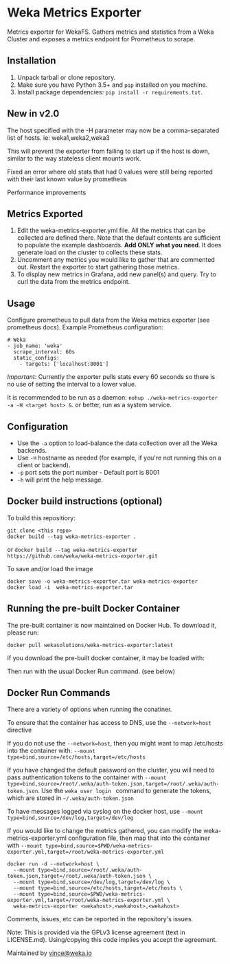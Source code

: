 # Weka Metrics Exporter

Metrics exporter for WekaFS. Gathers metrics and statistics from a Weka Cluster and exposes a metrics endpoint for Prometheus to scrape.

## Installation

1. Unpack tarball or clone repository.
2. Make sure you have Python 3.5+ and `pip` installed on you machine.
3. Install package dependencies: `pip install -r requirements.txt`.

## New in v2.0
The host specified with the -H parameter may now be a comma-separated list of hosts.  ie: weka1,weka2,weka3   

This will prevent the exporter from failing to start up if the host is down, similar to the way stateless client mounts work.

Fixed an error where old stats that had 0 values were still being reported with their last known value by prometheus

Performance improvements

## Metrics Exported

1. Edit the weka-metrics-exporter.yml file. All the metrics that can be collected are defined there. Note that the default contents are sufficient to populate the example dashboards. **Add ONLY what you need**. It does generate load on the cluster to collects these stats.
2. Uncomment any metrics you would like to gather that are commented out. Restart the exporter to start gathering those metrics.
3. To display new metrics in Grafana, add new panel(s) and query. Try to curl the data from the metrics endpoint.

## Usage

Configure prometheus to pull data from the Weka metrics exporter (see prometheus docs). Example Prometheus configuration:

```
# Weka
- job_name: 'weka'
  scrape_interval: 60s
  static_configs:
    - targets: ['localhost:8001']
```

*Important*: Currently the exporter pulls stats every 60 seconds so there is no use of setting the interval to a lower value.

It is recommended to be run as a daemon: `nohup ./weka-metrics-exporter -a -H <target host> &`. or better, run as a system service.

## Configuration

- Use the `-a` option to load-balance the data collection over all the Weka backends.
- Use `-H` hostname as needed (for example, if you're not running this on a client or backend).
- `-p` port sets the port number - Default port is 8001
- `-h` will print the help message.

## Docker build instructions (optional)

To build this repositiory:

```
git clone <this repo>
docker build --tag weka-metrics-exporter .
```
or
```docker build --tag weka-metrics-exporter https://github.com/weka/weka-metrics-exporter.git```

To save and/or load the image
```
docker save -o weka-metrics-exporter.tar weka-metrics-exporter
docker load -i  weka-metrics-exporter.tar
```

## Running the pre-built Docker Container

The pre-built container is now maintained on Docker Hub.  To download it, please run:

```docker pull wekasolutions/weka-metrics-exporter:latest```

If you download the pre-built docker container, it may be loaded with:

Then run with the usual Docker Run command. (see below)

## Docker Run Commands

There are a variety of options when running the conatiner.

To ensure that the container has access to DNS, use the ```--network=host``` directive

If you do not use the ```--network=host```, then you might want to map /etc/hosts into the container with: ```--mount type=bind,source=/etc/hosts,target=/etc/hosts```

If you have changed the default password on the cluster, you will need to pass authentication tokens to the container with ```--mount type=bind,source=/root/.weka/auth-token.json,target=/root/.weka/auth-token.json```.  Use the ```weka user login ``` command to generate the tokens, which are stored in ```~/.weka/auth-token.json```

To have messages logged via syslog on the docker host, use ```--mount type=bind,source=/dev/log,target=/dev/log```

If you would like to change the metrics gathered, you can modify the weka-metrics-exporter.yml configuration file, then map that into the container with ```--mount type=bind,source=$PWD/weka-metrics-exporter.yml,target=/root/weka-metrics-exporter.yml```

```
docker run -d --network=host \
  --mount type=bind,source=/root/.weka/auth-token.json,target=/root/.weka/auth-token.json \
  --mount type=bind,source=/dev/log,target=/dev/log \
  --mount type=bind,source=/etc/hosts,target=/etc/hosts \
  --mount type=bind,source=$PWD/weka-metrics-exporter.yml,target=/root/weka-metrics-exporter.yml \
  weka-metrics-exporter <wekahost>,<wekahost>,<wekahost>
```

Comments, issues, etc can be reported in the repository's issues.

Note: This is provided via the GPLv3 license agreement (text in LICENSE.md).  Using/copying this code implies you accept the agreement.

Maintained by vince@weka.io
